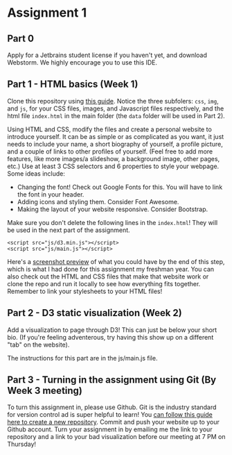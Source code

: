 # Assignment 1

## Part 0
Apply for a Jetbrains student license if you haven't yet, and download Webstorm. We highly encourage you to use this IDE.

## Part 1 - HTML basics (Week 1) 
Clone this repository using [this guide](https://docs.github.com/en/repositories/creating-and-managing-repositories/cloning-a-repository). Notice the three subfolers: `css`, `img`, and `js`, for your CSS files, images, and Javascript files respectively, and the html file `index.html` in the main folder (the `data` folder will be used in Part 2). 

Using HTML and CSS, modify the files and create a personal website to introduce yourself. It can be as simple or as complicated as you want, it just needs to include your name, a short biography of yourself, a profile picture, and a couple of links to other profiles of yourself. (Feel free to add more features, like more images/a slideshow, a background image, other pages, etc.) Use at least 3 CSS selectors and 6 properties to style your webpage. Some ideas include:
- Changing the font! Check out Google Fonts for this. You will have to link the font in your header.
- Adding icons and styling them. Consider Font Awesome.
- Making the layout of your website responsive. Consider Bootstrap.

Make sure you don't delete the following lines in the `index.html`! They will be used in the next part of the assignment.

```
<script src="js/d3.min.js"></script>
<script src="js/main.js"></script>
```

Here's a [screenshot preview](https://github.com/avcheng/dmstats22-assignment-1/blob/main/Screen%20Shot%202020-10-24%20at%201.11.22%20PM.png) of what you could have by the end of this step, which is what I had done for this assignment my freshman year. You can also check out the HTML and CSS files that make that website work or clone the repo and run it locally to see how everything fits together. Remember to link your stylesheets to your HTML files!

## Part 2 - D3 static visualization (Week 2)
Add a visualization to page through D3! This can just be below your short bio. (If you're feeling adventerous, try having this show up on a different "tab" on the website). 

The instructions for this part are in the js/main.js file.

## Part 3 - Turning in the assignment using Git (By Week 3 meeting)
To turn this assignment in, please use Github. Git is the industry standard for version control ad is super helpful to learn! You [can follow this guide here to create a new repository](https://guides.github.com/activities/hello-world/). Commit and push your website up to your Github account. Turn your assignment in by emailing me the link to your repository and a link to your bad visualization before our meeting at 7 PM on Thursday!